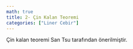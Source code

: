 ```yaml
---
math: true
title: 2- Çin Kalan Teoremi
categories: ["Liner Cebir"]
---
```


Çin kalan teoremi San Tsu tarafından önerilmiştir.


